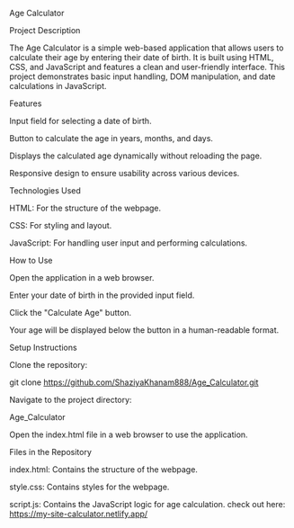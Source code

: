 Age Calculator

Project Description

The Age Calculator is a simple web-based application that allows users to calculate their age by entering their date of birth. It is built using HTML, CSS, and JavaScript and features a clean and user-friendly interface. This project demonstrates basic input handling, DOM manipulation, and date calculations in JavaScript.

Features

Input field for selecting a date of birth.

Button to calculate the age in years, months, and days.

Displays the calculated age dynamically without reloading the page.

Responsive design to ensure usability across various devices.

Technologies Used

HTML: For the structure of the webpage.

CSS: For styling and layout.

JavaScript: For handling user input and performing calculations.

How to Use

Open the application in a web browser.

Enter your date of birth in the provided input field.

Click the "Calculate Age" button.

Your age will be displayed below the button in a human-readable format.

Setup Instructions

Clone the repository:

git clone https://github.com/ShaziyaKhanam888/Age_Calculator.git

Navigate to the project directory:

Age_Calculator

Open the index.html file in a web browser to use the application.

Files in the Repository

index.html: Contains the structure of the webpage.

style.css: Contains styles for the webpage.

script.js: Contains the JavaScript logic for age calculation.
check out here: https://my-site-calculator.netlify.app/

